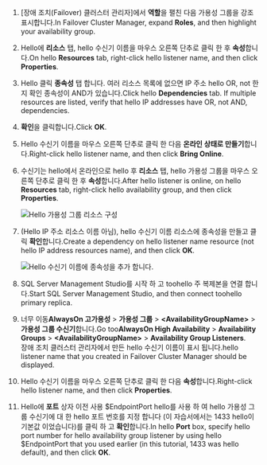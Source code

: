1. <span data-ttu-id="5a10b-101">[장애 조치(Failover) 클러스터 관리자]에서 **역할**을 펼친 다음 가용성 그룹을 강조 표시합니다.</span><span class="sxs-lookup"><span data-stu-id="5a10b-101">In Failover Cluster Manager, expand **Roles**, and then highlight your availability group.</span></span>  

2. <span data-ttu-id="5a10b-102">Hello에 **리소스** 탭, hello 수신기 이름을 마우스 오른쪽 단추로 클릭 한 후 **속성**합니다.</span><span class="sxs-lookup"><span data-stu-id="5a10b-102">On hello **Resources** tab, right-click hello listener name, and then click **Properties**.</span></span>

3. <span data-ttu-id="5a10b-103">Hello 클릭 **종속성** 탭 합니다. 여러 리소스 목록에 없으면 IP 주소 hello OR, not 한지 확인 종속성이 AND가 있습니다.</span><span class="sxs-lookup"><span data-stu-id="5a10b-103">Click hello **Dependencies** tab. If multiple resources are listed, verify that hello IP addresses have OR, not AND, dependencies.</span></span>  

4. <span data-ttu-id="5a10b-104">**확인**을 클릭합니다.</span><span class="sxs-lookup"><span data-stu-id="5a10b-104">Click **OK**.</span></span>

5. <span data-ttu-id="5a10b-105">Hello 수신기 이름을 마우스 오른쪽 단추로 클릭 한 다음 **온라인 상태로 만들기**합니다.</span><span class="sxs-lookup"><span data-stu-id="5a10b-105">Right-click hello listener name, and then click **Bring Online**.</span></span>

6. <span data-ttu-id="5a10b-106">수신기는 hello에서 온라인으로 hello 후 **리소스** 탭, hello 가용성 그룹을 마우스 오른쪽 단추로 클릭 한 후 **속성**합니다.</span><span class="sxs-lookup"><span data-stu-id="5a10b-106">After hello listener is online, on hello **Resources** tab, right-click hello availability group, and then click **Properties**.</span></span>
   
    ![Hello 가용성 그룹 리소스 구성](./media/virtual-machines-sql-server-configure-alwayson-availability-group-listener/IC678772.gif)

7. <span data-ttu-id="5a10b-108">(Hello IP 주소 리소스 이름 아님), hello 수신기 이름 리소스에 종속성을 만들고 클릭 **확인**합니다.</span><span class="sxs-lookup"><span data-stu-id="5a10b-108">Create a dependency on hello listener name resource (not hello IP address resources name), and then click **OK**.</span></span>
   
    ![Hello 수신기 이름에 종속성을 추가 합니다.](./media/virtual-machines-sql-server-configure-alwayson-availability-group-listener/IC678773.gif)

8. <span data-ttu-id="5a10b-110">SQL Server Management Studio를 시작 하 고 toohello 주 복제본을 연결 합니다.</span><span class="sxs-lookup"><span data-stu-id="5a10b-110">Start SQL Server Management Studio, and then connect toohello primary replica.</span></span>

9. <span data-ttu-id="5a10b-111">너무 이동**AlwaysOn 고가용성** > **가용성 그룹** > **\<AvailabilityGroupName\>**   >  **가용성 그룹 수신기**합니다.</span><span class="sxs-lookup"><span data-stu-id="5a10b-111">Go too**AlwaysOn High Availability** > **Availability Groups** > **\<AvailabilityGroupName\>** > **Availability Group Listeners**.</span></span>  
    <span data-ttu-id="5a10b-112">장애 조치 클러스터 관리자에서 만든 hello 수신기 이름이 표시 됩니다.</span><span class="sxs-lookup"><span data-stu-id="5a10b-112">hello listener name that you created in Failover Cluster Manager should be displayed.</span></span>

10. <span data-ttu-id="5a10b-113">Hello 수신기 이름을 마우스 오른쪽 단추로 클릭 한 다음 **속성**합니다.</span><span class="sxs-lookup"><span data-stu-id="5a10b-113">Right-click hello listener name, and then click **Properties**.</span></span>

11. <span data-ttu-id="5a10b-114">Hello에 **포트** 상자 이전 사용 $EndpointPort hello를 사용 하 여 hello 가용성 그룹 수신기에 대 한 hello 포트 번호를 지정 합니다 (이 자습서에서는 1433 hello이 기본값 이었습니다)를 클릭 하 고 **확인**합니다.</span><span class="sxs-lookup"><span data-stu-id="5a10b-114">In hello **Port** box, specify hello port number for hello availability group listener by using hello $EndpointPort that you used earlier (in this tutorial, 1433 was hello default), and then click **OK**.</span></span>

